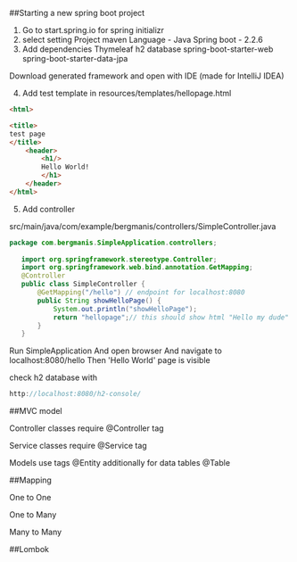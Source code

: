 ##Starting a new spring boot project

1. Go to start.spring.io for spring initializr
2. select setting
    Project maven
    Language - Java
    Spring boot - 2.2.6
3. Add dependencies 
    Thymeleaf
    h2 database
    spring-boot-starter-web
    spring-boot-starter-data-jpa
    
Download generated framework and open with IDE (made for IntelliJ IDEA)
    
    
4. Add test template 
in resources/templates/hellopage.html
```html
<html>

<title>
test page
</title>
	<header>
		<h1/>
		Hello World!
		</h1>
	</header>
</html>
```

5. Add controller

src/main/java/com/example/bergmanis/controllers/SimpleController.java

```java
package com.bergmanis.SimpleApplication.controllers;
   
   import org.springframework.stereotype.Controller;
   import org.springframework.web.bind.annotation.GetMapping;
   @Controller
   public class SimpleController {
       @GetMapping("/hello") // endpoint for localhost:8080
       public String showHelloPage() {
           System.out.println("showHelloPage");
           return "hellopage";// this should show html "Hello my dude"
       }
   }
```

Run SimpleApplication
And open browser
And navigate to localhost:8080/hello
Then 'Hello World' page is visible


check h2 database with
```java
http://localhost:8080/h2-console/
```

##MVC model

Controller classes require @Controller tag

Service classes require @Service tag

Models use tags @Entity 
additionally for data tables @Table


##Mapping 

One to One

One to Many

Many to Many

##Lombok

